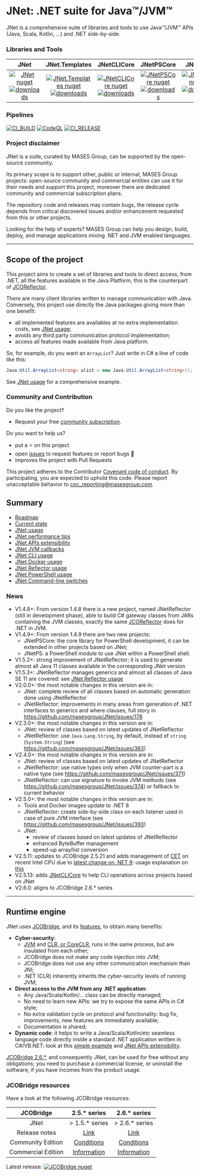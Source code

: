 # JNet: .NET suite for Java™/JVM™

JNet is a comprehensive suite of libraries and tools to use Java™/JVM™ APIs (Java, Scala, Kotlin, ...) and .NET side-by-side.

### Libraries and Tools

|JNet | JNet.Templates| JNetCLICore | JNetPSCore | JNetCLI | JNetReflector | JNetPS |
|:---:	|:---:	|:---:	|:---:	|:---:	|:---:	|:---:	|
|[![JNet nuget](https://img.shields.io/nuget/v/MASES.JNet)](https://www.nuget.org/packages/MASES.JNet)<br/>[![downloads](https://img.shields.io/nuget/dt/MASES.JNet)](https://www.nuget.org/packages/MASES.JNet) | [![JNet.Templates nuget](https://img.shields.io/nuget/v/MASES.JNet.Templates)](https://www.nuget.org/packages/MASES.JNet.Templates)<br/>[![downloads](https://img.shields.io/nuget/dt/MASES.JNet.Templates)](https://www.nuget.org/packages/MASES.JNet.Templates)| [![JNetCLICore nuget](https://img.shields.io/nuget/v/MASES.JNetCLICore)](https://www.nuget.org/packages/MASES.JNetCLICore)<br/>[![downloads](https://img.shields.io/nuget/dt/MASES.JNetCLICore)](https://www.nuget.org/packages/MASES.JNetCLICore)| [![JNetPSCore nuget](https://img.shields.io/nuget/v/MASES.JNetPSCore)](https://www.nuget.org/packages/MASES.JNetPSCore)<br/>[![downloads](https://img.shields.io/nuget/dt/MASES.JNetPSCore)](https://www.nuget.org/packages/MASES.JNetPSCore)| [![JNetCLI nuget](https://img.shields.io/nuget/v/MASES.JNetCLI)](https://www.nuget.org/packages/MASES.JNetCLI)<br/>[![downloads](https://img.shields.io/nuget/dt/MASES.JNetCLI)](https://www.nuget.org/packages/MASES.JNetCLI)| [![JNetReflector nuget](https://img.shields.io/nuget/v/MASES.JNetReflector)](https://www.nuget.org/packages/MASES.JNetReflector)<br/>[![downloads](https://img.shields.io/nuget/dt/MASES.JNetReflector)](https://www.nuget.org/packages/MASES.JNetReflector)| [![JNetPS](https://img.shields.io/powershellgallery/v/MASES.JNetPS.svg?style=flat-square&label=MASES.JNetPS)](https://www.powershellgallery.com/packages/MASES.JNetPS/)|

### Pipelines

[![CI_BUILD](https://github.com/masesgroup/JNet/actions/workflows/build.yaml/badge.svg)](https://github.com/masesgroup/JNet/actions/workflows/build.yaml) 
[![CodeQL](https://github.com/masesgroup/JNet/actions/workflows/codeql-analysis.yml/badge.svg)](https://github.com/masesgroup/JNet/actions/workflows/codeql-analysis.yml)
[![CI_RELEASE](https://github.com/masesgroup/JNet/actions/workflows/release.yaml/badge.svg)](https://github.com/masesgroup/JNet/actions/workflows/release.yaml) 

### Project disclaimer

JNet is a suite, curated by MASES Group, can be supported by the open-source community.

Its primary scope is to support other, public or internal, MASES Group projects: open-source community and commercial entities can use it for their needs and support this project, moreover there are dedicated community and commercial subscription plans.

The repository code and releases may contain bugs, the release cycle depends from critical discovered issues and/or enhancement requested from this or other projects.

Looking for the help of experts? MASES Group can help you design, build, deploy, and manage applications mixing .NET and JVM enabled languages.

---

## Scope of the project

This project aims to create a set of libraries and tools to direct access, from .NET, all the features available in the Java Platform, this is the counterpart of [JCOReflector](https://github.com/masesgroup/JCOReflector).

There are many client libraries written to manage communication with Java. Conversely, this project use directly the Java packages giving more than one benefit:
* all implemented features are availables at no extra implementation costs, see [JNet usage](src/documentation/articles/usage.md);
* avoids any third party communication protocol implementation;
* access all features made available from Java platform.

So, for example, do you want an `ArrayList`? Just write in C# a line of code like this:

```c#
Java.Util.ArrayList<string> alist = new Java.Util.ArrayList<string>();
```

See [JNet usage](src/documentation/articles/usage.md) for a comprehensive example.

### Community and Contribution

Do you like the project? 
- Request your free [community subscription](https://www.jcobridge.com/pricing-25/).

Do you want to help us?
- put a :star: on this project
- open [issues](https://github.com/masesgroup/JNet/issues) to request features or report bugs :bug:
- improves the project with Pull Requests

This project adheres to the Contributor [Covenant code of conduct](CODE_OF_CONDUCT.md). By participating, you are expected to uphold this code. Please report unacceptable behavior to coc_reporting@masesgroup.com.

## Summary

* [Roadmap](src/documentation/articles/roadmap.md)
* [Current state](src/documentation/articles/currentstate.md)
* [JNet usage](src/documentation/articles/usage.md)
* [JNet performance tips](src/documentation/articles/performancetips.md)
* [JNet APIs extensibility](src/documentation/articles/API_extensibility.md)
* [JNet JVM callbacks](src/documentation/articles/jvm_callbacks.md)
* [JNet CLI usage](src/documentation/articles/usageCLI.md)
* [JNet Docker usage](src/documentation/articles/docker.md)
* [JNet Reflector usage](src/documentation/articles/usageReflector.md)
* [JNet PowerShell usage](src/documentation/articles/usagePS.md)
* [JNet Command-line switches](src/documentation/articles/commandlineswitch.md)

### News

* V1.4.8+: From version 1.4.8 there is a new project, named JNetReflector (still in development phase), able to build C# gateway classes from JARs containing the JVM classes, exactly the same [JCOReflector](https://github.com/masesgroup/JCOReflector) does for .NET in JVM.
* V1.4.9+: From version 1.4.9 there are two new projects:
  * JNetPSCore: the core library for PowerShell development, it can be extended in other projects based on JNet;
  * JNetPS: a PowerShell module to use JNet within a PowerShell shell.
* V1.5.2+: strong improvement of JNetReflector; it is used to generate almost all Java 11 classes available in the corresponding JNet version
* V1.5.3+: JNetReflector manages generics and almost all classes of Java SE 11 are covered: see [JNet Reflector usage](src/documentation/articles/usageReflector.md)
* V2.0.0+: the most notable changes in this version are in:
  * JNet: complete review of all classes based on automatic generation done using JNetReflector
  * JNetReflector: improvements in many areas from generation of .NET interfaces to generics and where clauses, full story in https://github.com/masesgroup/JNet/issues/178
* V2.3.0+: the most notable changes in this version are in:
  * JNet: review of classes based on latest updates of JNetReflector
  * JNetReflector: use `Java.Lang.String`, by default, instead of `string` (`System.String`) (see https://github.com/masesgroup/JNet/issues/363)
* V2.4.0+: the most notable changes in this version are in:
  * JNet: review of classes based on latest updates of JNetReflector
  * JNetReflector: use native types only when JVM counter-part is a native type (see https://github.com/masesgroup/JNet/issues/371)
  * JNetReflector: can use signature to invoke JVM methods (see https://github.com/masesgroup/JNet/issues/374) or fallback to current behavior
* V2.5.0+: the most notable changes in this version are in:
  * Tools and Docker images update to .NET 8
  * JNetReflector: create side-by-side class on each listener used in case of pure JVM interface (see https://github.com/masesgroup/JNet/issues/393)
  * JNet:
    * review of classes based on latest updates of JNetReflector
    * enhanced ByteBuffer management
    * speed-up array/list conversion
* V2.5.11: updates to JCOBridge 2.5.21 and adds management of [CET](https://www.intel.com/content/www/us/en/developer/articles/technical/technical-look-control-flow-enforcement-technology.html) on recent Intel CPU due to [latest change on .NET 9](https://learn.microsoft.com/en-us/dotnet/core/compatibility/interop/9.0/cet-support): usage explanation on [this](src/documentation/articles/usage.md#intel-cet-and-jnet)
* V2.5.13: adds [JNetCLICore](https://www.nuget.org/packages/MASES.JNetCLICore) to help CLI operations across projects based on JNet
* V2.6.0: aligns to JCOBridge 2.6.* series

---

## Runtime engine

JNet uses [JCOBridge](https://www.jcobridge.com), and its [features](https://www.jcobridge.com/features/), to obtain many benefits:
* **Cyber-security**: 
  * [JVM](https://en.wikipedia.org/wiki/Java_virtual_machine) and [CLR, or CoreCLR,](https://en.wikipedia.org/wiki/Common_Language_Runtime) runs in the same process, but are insulated from each other;
  * JCOBridge does not make any code injection into JVM;
  * JCOBridge does not use any other communication mechanism than JNI;
  * .NET (CLR) inherently inherits the cyber-security levels of running JVM; 
* **Direct access to the JVM from any .NET application**: 
  * Any Java/Scala/Kotlin/... class can be directly managed;
  * No need to learn new APIs: we try to expose the same APIs in C# style;
  * No extra validation cycle on protocol and functionality: bug fix, improvements, new features are immediately available;
  * Documentation is shared;
* **Dynamic code**: it helps to write a Java/Scala/Kotlin/etc seamless language code directly inside a standard .NET application written in C#/VB.NET: look at this [simple example](https://www.jcobridge.com/net-examples/dotnet-examples/) and [JNet APIs extensibility](src/documentation/articles/API_extensibility.md).

[JCOBridge 2.6.*](https://www.jcobridge.com), and consequently JNet, can be used for free without any obligations; you need to purchase a commercial license, or uninstall the software, if you have incomes from the product usage.

### JCOBridge resources

Have a look at the following JCOBridge resources:

|JCOBridge | 2.5.* series | 2.6.* series |
|:---:	|:---:	|:---:	|
|JNet | > 1.5.* series | > 2.6.* series |
|Release notes|[Link](https://www.jcobridge.com/release-notes/)| [Link](https://www.jcobridge.com/release-notes/)|
|Community Edition|[Conditions](https://www.jcobridge.com/pricing-25/)|[Conditions](https://www.jcobridge.com/pricing-25/)|
|Commercial Edition|[Information](https://www.jcobridge.com/pricing-26/)|[Information](https://www.jcobridge.com/pricing-26/)|

Latest release: [![JCOBridge nuget](https://img.shields.io/nuget/v/MASES.JCOBridge)](https://www.nuget.org/packages/MASES.JCOBridge)
